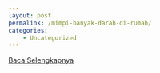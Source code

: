 ```yaml
---
layout: post
permalink: /mimpi-banyak-darah-di-rumah/
categories:
    - Uncategorized
---
```


[Baca Selengkapnya](/08)